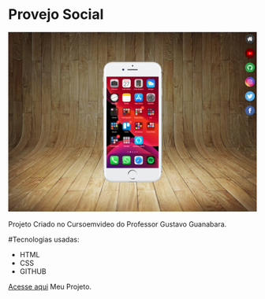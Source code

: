 # Provejo Social

![preview](./.github/preview.png)

Projeto Criado no Cursoemvideo do Professor 
Gustavo Guanabara.

#Tecnologias usadas:
- HTML
- CSS
- GITHUB

[Acesse aqui](https://silassmoura.github.io/projeto-social/) Meu Projeto.
